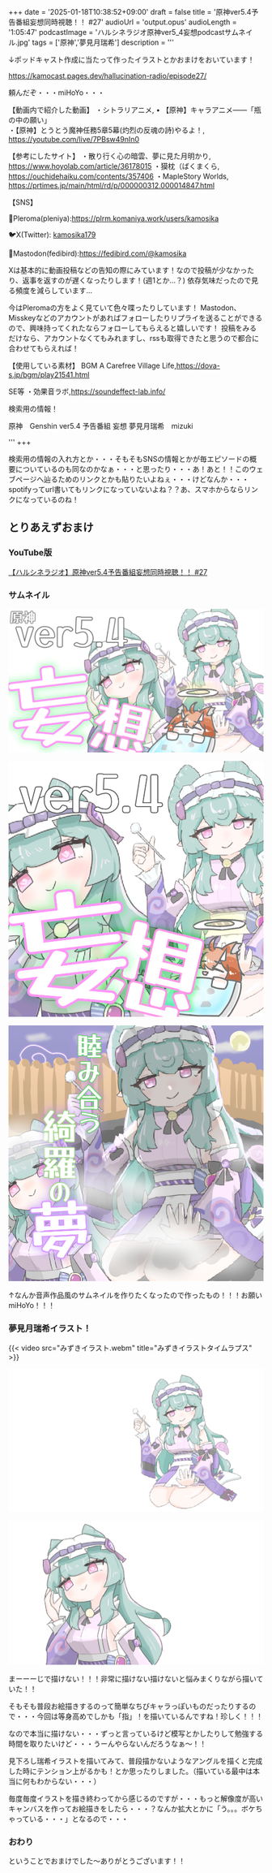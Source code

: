 +++
date = '2025-01-18T10:38:52+09:00'
draft = false
title = '原神ver5.4予告番組妄想同時視聴！！ #27'
audioUrl = 'output.opus'
audioLength = '1:05:47'
podcastImage = 'ハルシネラジオ原神ver5_4妄想podcastサムネイル.jpg'
tags = ['原神','夢見月瑞希']
description = '''

↓ポッドキャスト作成に当たって作ったイラストとかおまけをおいています！

https://kamocast.pages.dev/hallucination-radio/episode27/

頼んだぞ・・・miHoYo・・・

【動画内で紹介した動画】
・シトラリアニメ,    • 【原神】キャラアニメ——「瓶の中の願い」  
・【原神】とうとう魔神任務5章5幕(灼烈の反魂の詩)やるよ！, https://youtube.com/live/7PBsw49nIn0

【参考にしたサイト】
・散り行く心の暗雲、夢に見た月明かり, https://www.hoyolab.com/article/36178015
・獏枕（ばくまくら, https://ouchidehaiku.com/contents/357406
・MapleStory Worlds, https://prtimes.jp/main/html/rd/p/000000312.000014847.html

【SNS】

🪻Pleroma(pleniya):https://plrm.komaniya.work/users/kamosika

🐦X(Twitter): [kamosika179](https://twitter.com/kamosika179) 

🐘Mastodon(fedibird):https://fedibird.com/@kamosika

Xは基本的に動画投稿などの告知の際にみています！なので投稿が少なかったり、返事を返すのが遅くなったりします！(週1とか…？)
依存気味だったので見る頻度を減らしています…

今はPleromaの方をよく見ていて色々喋ったりしています！
Mastodon、Misskeyなどのアカウントがあればフォローしたりリプライを送ることができるので、興味持ってくれたならフォローしてもらえると嬉しいです！
投稿をみるだけなら、アカウントなくてもみれますし、rssも取得できたと思うので都合に合わせてもらえれば！

【使用している素材】
BGM
A Carefree Village Life,https://dova-s.jp/bgm/play21541.html

SE等
・効果音ラボ,https://soundeffect-lab.info/

検索用の情報！

原神　Genshin ver5.4 予告番組 妄想 夢見月瑞希　mizuki

'''
+++

検索用の情報の入れ方とか・・・そもそもSNSの情報とかが毎エピソードの概要についているのも同なのかなぁ・・・と思ったり・・・あ！あと！！このウェブページへ辿るためのリンクとかも貼りたいよねぇ・・・けどなんか・・・spotifyってurl書いてもリンクになっていないよね？？あ、スマホからならリンクになっているのね！

## とりあえずおまけ

### YouTube版

[【ハルシネラジオ】原神ver5.4予告番組妄想同時視聴！！ #27](https://youtu.be/iIIndGsE65U)

### サムネイル

![youtube向けサムネイル](ハルシネラジオ原神ver5_4妄想サムネイル.jpg)

![ポッドキャスト向けサムネイル](ハルシネラジオ原神ver5_4妄想podcastサムネイル.jpg)

![ASMR風サムネイル](ハルシネラジオ原神ver5_4妄想おまけ音声風サムネイル.jpg)

↑なんか音声作品風のサムネイルを作りたくなったので作ったもの！！！お願いmiHoYo！！！

### 夢見月瑞希イラスト！

{{< video src="みずきイラスト.webm" title="みずきイラストタイムラプス" >}}

![獏枕みずきイラスト](獏枕みずきイラスト.png)

![見下ろしみずきイラスト](見下ろしみずきイラスト.png)


まーーーじで描けない！！！非常に描けない描けないと悩みまくりながら描いていた！！

そもそも普段お絵描きするのって簡単なちびキャラっぽいものだったりするので・・・今回は等身高めでしかも「指」！を描いているんですね！珍しく！！！

なので本当に描けない・・・ずっと言っているけど模写とかしたりして勉強する時間を取りたいけど・・・うーんやらないんだろうなぁ～！！

見下ろし瑞希イラストを描いてみて、普段描かないようなアングルを描くと完成した時にテンション上がるかも！とか思ったりしました。（描いている最中は本当に何もわからない・・・）

毎度毎度イラストを描き終わってから感じるのですが・・・もっと解像度が高いキャンバスを作ってお絵描きをしたら・・・？なんか拡大とかに「う。。。ボケちゃっている・・・」となるので・・・

### おわり

ということでおまけでした～ありがとうございます！！

